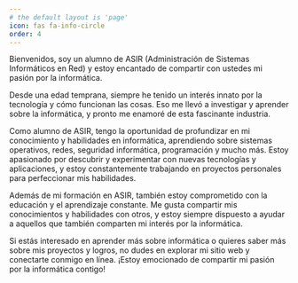 ```yaml
---
# the default layout is 'page'
icon: fas fa-info-circle
order: 4
---
```


Bienvenidos, soy un alumno de ASIR (Administración de Sistemas Informáticos en Red) y estoy encantado de compartir con ustedes mi pasión por la informática.

Desde una edad temprana, siempre he tenido un interés innato por la tecnología y cómo funcionan las cosas. Eso me llevó a investigar y aprender sobre la informática, y pronto me enamoré de esta fascinante industria.

Como alumno de ASIR, tengo la oportunidad de profundizar en mi conocimiento y habilidades en informática, aprendiendo sobre sistemas operativos, redes, seguridad informática, programación y mucho más. Estoy apasionado por descubrir y experimentar con nuevas tecnologías y aplicaciones, y estoy constantemente trabajando en proyectos personales para perfeccionar mis habilidades.

Además de mi formación en ASIR, también estoy comprometido con la educación y el aprendizaje constante. Me gusta compartir mis conocimientos y habilidades con otros, y estoy siempre dispuesto a ayudar a aquellos que también comparten mi interés por la informática.

Si estás interesado en aprender más sobre informática o quieres saber más sobre mis proyectos y logros, no dudes en explorar mi sitio web y conectarte conmigo en línea. ¡Estoy emocionado de compartir mi pasión por la informática contigo!

